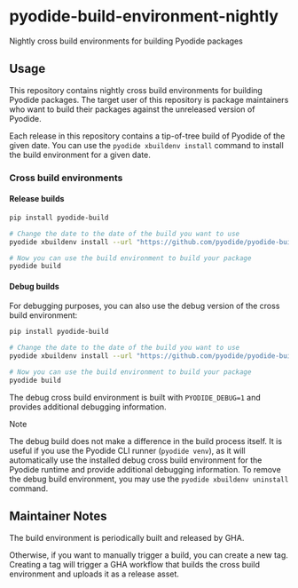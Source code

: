 # pyodide-build-environment-nightly

Nightly cross build environments for building Pyodide packages

## Usage

This repository contains nightly cross build environments for building Pyodide packages.
The target user of this repository is package maintainers who want to build their packages against the unreleased version of Pyodide.

Each release in this repository contains a tip-of-tree build of Pyodide of the given date.
You can use the `pyodide xbuildenv install` command to install the build environment for a given date.

### Cross build environments

#### Release builds

```bash
pip install pyodide-build

# Change the date to the date of the build you want to use
pyodide xbuildenv install --url "https://github.com/pyodide/pyodide-build-environment-nightly/releases/download/20250125/xbuildenv.tar.bz2"

# Now you can use the build environment to build your package
pyodide build
```

#### Debug builds

For debugging purposes, you can also use the debug version of the cross build environment:

```bash
pip install pyodide-build

# Change the date to the date of the build you want to use
pyodide xbuildenv install --url "https://github.com/pyodide/pyodide-build-environment-nightly/releases/download/20250125/xbuildenv-debug.tar.bz2"

# Now you can use the build environment to build your package
pyodide build
```

The debug cross build environment is built with `PYODIDE_DEBUG=1` and provides additional debugging information.

> [!NOTE]
> The debug build does not make a difference in the build process itself. It is useful if you use the Pyodide CLI runner (`pyodide venv`), as
it will automatically use the installed debug cross build environment for the Pyodide runtime and provide additional debugging information. To
remove the debug build environment, you may use the `pyodide xbuildenv uninstall` command.

## Maintainer Notes

The build environment is periodically built and released by GHA.

Otherwise, if you want to manually trigger a build, you can create a new tag.
Creating a tag will trigger a GHA workflow that builds the cross build environment and uploads it as a release asset.
